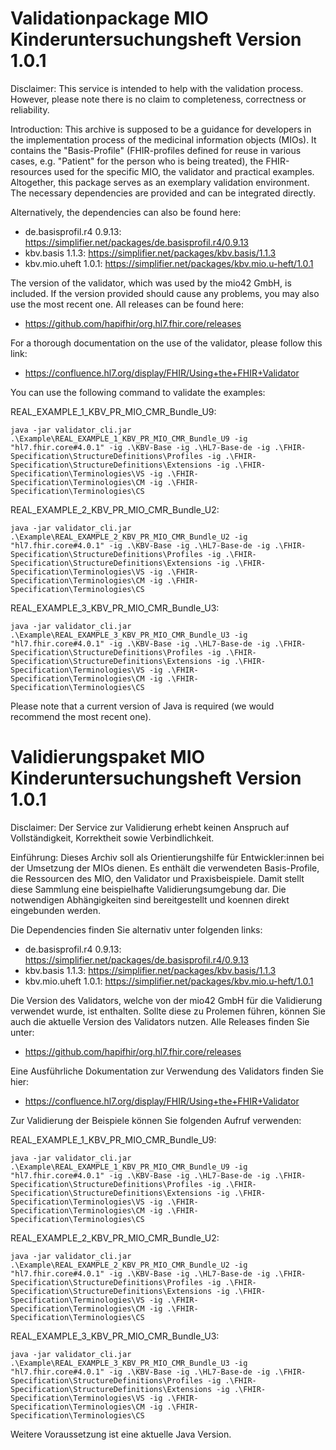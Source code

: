 # Validationpackage MIO Kinderuntersuchungsheft Version 1.0.1

Disclaimer:
This service is intended to help with the validation process. However, please note there is no claim to completeness, correctness or reliability. 

Introduction:
This archive is supposed to be a guidance for developers in the implementation process of the medicinal information objects (MIOs). It contains the "Basis-Profile" (FHIR-profiles defined for reuse in various cases, e.g. "Patient" for the person who is being treated), the FHIR-resources used for the specific MIO, the validator and practical examples. Altogether, this package serves as an exemplary validation environment. The necessary dependencies are provided and can be integrated directly. 

Alternatively, the dependencies can also be found here:
- de.basisprofil.r4 0.9.13: https://simplifier.net/packages/de.basisprofil.r4/0.9.13
- kbv.basis 1.1.3: https://simplifier.net/packages/kbv.basis/1.1.3
- kbv.mio.uheft 1.0.1: https://simplifier.net/packages/kbv.mio.u-heft/1.0.1

The version of the validator, which was used by the mio42 GmbH, is included. If the version provided should cause any problems, you may also use the most recent one. All releases can be found here:
- https://github.com/hapifhir/org.hl7.fhir.core/releases

For a thorough documentation on the use of the validator, please follow this link:
- https://confluence.hl7.org/display/FHIR/Using+the+FHIR+Validator

You can use the following command to validate the examples:

REAL_EXAMPLE_1_KBV_PR_MIO_CMR_Bundle_U9:
```
java -jar validator_cli.jar .\Example\REAL_EXAMPLE_1_KBV_PR_MIO_CMR_Bundle_U9 -ig "hl7.fhir.core#4.0.1" -ig .\KBV-Base -ig .\HL7-Base-de -ig .\FHIR-Specification\StructureDefinitions\Profiles -ig .\FHIR-Specification\StructureDefinitions\Extensions -ig .\FHIR-Specification\Terminologies\VS -ig .\FHIR-Specification\Terminologies\CM -ig .\FHIR-Specification\Terminologies\CS
```

REAL_EXAMPLE_2_KBV_PR_MIO_CMR_Bundle_U2:
```
java -jar validator_cli.jar .\Example\REAL_EXAMPLE_2_KBV_PR_MIO_CMR_Bundle_U2 -ig "hl7.fhir.core#4.0.1" -ig .\KBV-Base -ig .\HL7-Base-de -ig .\FHIR-Specification\StructureDefinitions\Profiles -ig .\FHIR-Specification\StructureDefinitions\Extensions -ig .\FHIR-Specification\Terminologies\VS -ig .\FHIR-Specification\Terminologies\CM -ig .\FHIR-Specification\Terminologies\CS
```

REAL_EXAMPLE_3_KBV_PR_MIO_CMR_Bundle_U3:
```
java -jar validator_cli.jar .\Example\REAL_EXAMPLE_3_KBV_PR_MIO_CMR_Bundle_U3 -ig "hl7.fhir.core#4.0.1" -ig .\KBV-Base -ig .\HL7-Base-de -ig .\FHIR-Specification\StructureDefinitions\Profiles -ig .\FHIR-Specification\StructureDefinitions\Extensions -ig .\FHIR-Specification\Terminologies\VS -ig .\FHIR-Specification\Terminologies\CM -ig .\FHIR-Specification\Terminologies\CS
```

Please note that a current version of Java is required (we would recommend the most recent one).


# Validierungspaket MIO Kinderuntersuchungsheft Version 1.0.1

Disclaimer: 
Der Service zur Validierung erhebt keinen Anspruch auf Vollständigkeit, Korrektheit sowie Verbindlichkeit.

Einführung:
Dieses Archiv soll als Orientierungshilfe für Entwickler:innen bei der Umsetzung der MIOs dienen. 
Es enthält die verwendeten Basis-Profile, die Ressourcen des MIO, den Validator und Praxisbeispiele. Damit stellt diese Sammlung eine beispielhafte Validierungsumgebung dar. Die notwendigen Abhängigkeiten sind bereitgestellt und koennen direkt eingebunden werden.


Die Dependencies finden Sie alternativ unter folgenden links:

- de.basisprofil.r4 0.9.13: https://simplifier.net/packages/de.basisprofil.r4/0.9.13
- kbv.basis 1.1.3: https://simplifier.net/packages/kbv.basis/1.1.3
- kbv.mio.uheft 1.0.1: https://simplifier.net/packages/kbv.mio.u-heft/1.0.1

Die Version des Validators, welche von der mio42 GmbH für die Validierung verwendet wurde, ist enthalten. Sollte diese zu Prolemen führen, können Sie auch die aktuelle  Version des Validators nutzen. Alle Releases finden Sie unter: 
- https://github.com/hapifhir/org.hl7.fhir.core/releases

Eine Ausführliche Dokumentation zur Verwendung des Validators finden Sie hier:
- https://confluence.hl7.org/display/FHIR/Using+the+FHIR+Validator

Zur Validierung der Beispiele können Sie folgenden Aufruf verwenden:

REAL_EXAMPLE_1_KBV_PR_MIO_CMR_Bundle_U9:
```
java -jar validator_cli.jar .\Example\REAL_EXAMPLE_1_KBV_PR_MIO_CMR_Bundle_U9 -ig "hl7.fhir.core#4.0.1" -ig .\KBV-Base -ig .\HL7-Base-de -ig .\FHIR-Specification\StructureDefinitions\Profiles -ig .\FHIR-Specification\StructureDefinitions\Extensions -ig .\FHIR-Specification\Terminologies\VS -ig .\FHIR-Specification\Terminologies\CM -ig .\FHIR-Specification\Terminologies\CS
```

REAL_EXAMPLE_2_KBV_PR_MIO_CMR_Bundle_U2:
```
java -jar validator_cli.jar .\Example\REAL_EXAMPLE_2_KBV_PR_MIO_CMR_Bundle_U2 -ig "hl7.fhir.core#4.0.1" -ig .\KBV-Base -ig .\HL7-Base-de -ig .\FHIR-Specification\StructureDefinitions\Profiles -ig .\FHIR-Specification\StructureDefinitions\Extensions -ig .\FHIR-Specification\Terminologies\VS -ig .\FHIR-Specification\Terminologies\CM -ig .\FHIR-Specification\Terminologies\CS
```

REAL_EXAMPLE_3_KBV_PR_MIO_CMR_Bundle_U3:
```
java -jar validator_cli.jar .\Example\REAL_EXAMPLE_3_KBV_PR_MIO_CMR_Bundle_U3 -ig "hl7.fhir.core#4.0.1" -ig .\KBV-Base -ig .\HL7-Base-de -ig .\FHIR-Specification\StructureDefinitions\Profiles -ig .\FHIR-Specification\StructureDefinitions\Extensions -ig .\FHIR-Specification\Terminologies\VS -ig .\FHIR-Specification\Terminologies\CM -ig .\FHIR-Specification\Terminologies\CS
```

Weitere Voraussetzung ist eine aktuelle Java Version.
